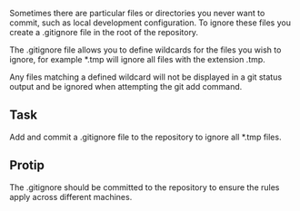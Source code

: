 Sometimes there are particular files or directories you never want to commit, such as local development configuration. To ignore these files you create a .gitignore file in the root of the repository.

The .gitignore file allows you to define wildcards for the files you wish to ignore, for example *.tmp will ignore all files with the extension .tmp.

Any files matching a defined wildcard will not be displayed in a git status output and be ignored when attempting the git add command.

## Task

Add and commit a .gitignore file to the repository to ignore all *.tmp files.

## Protip

The .gitignore should be committed to the repository to ensure the rules apply across different machines.
